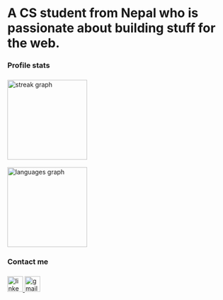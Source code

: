 <h1 align="left">A CS student from Nepal who is passionate about building stuff for the web.</h1>

###

<h3 align="left">Profile stats</h3>

###

<div align="left">
  <img src="https://streak-stats.demolab.com?user=ayus-10&locale=en&mode=daily&theme=gotham&hide_border=false&border_radius=5" height="180" alt="streak graph"  />
  <br>
  <br>
  <img src="https://github-readme-stats.vercel.app/api/top-langs?username=ayus-10&locale=en&hide_title=false&layout=compact&card_width=320&langs_count=5&theme=gotham&hide_border=false" height="180" alt="languages graph"  />
  
</div>

###

<h3 align="left">Contact me</h3>

###

<div align="left">
  <a href="https://www.linkedin.com/in/aayush-upreti-a21945293/" target="_blank">
    <img src="https://img.shields.io/static/v1?message=LinkedIn&logo=linkedin&label=&color=0077B5&logoColor=white&labelColor=&style=for-the-badge" height="35" alt="linkedin logo"  />
  </a>
  <a href="mailto:aayushupreti03@gmail.com" target="_blank">
    <img src="https://img.shields.io/static/v1?message=Gmail&logo=gmail&label=&color=D14836&logoColor=white&labelColor=&style=for-the-badge" height="35" alt="gmail logo"  />
  </a>
</div>

###
